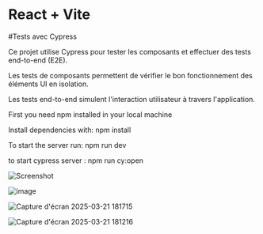 # React + Vite
#Tests avec Cypress

Ce projet utilise Cypress pour tester les composants et effectuer des tests end-to-end (E2E).

Les tests de composants permettent de vérifier le bon fonctionnement des éléments UI en isolation.

Les tests end-to-end simulent l'interaction utilisateur à travers l'application.

First you need npm installed in your local machine

Install dependencies with: npm install

To start the server run: npm run dev

to start cypress server : npm run cy:open


![Screenshot](https://github.com/user-attachments/assets/b3c4111c-6715-4a7a-8900-b63c5566822e)



![image](https://github.com/user-attachments/assets/cde95fa1-0555-41e5-bfc2-fe510671eaa3)

![Capture d'écran 2025-03-21 181715](https://github.com/user-attachments/assets/1312cf19-f5f2-4b1b-b64e-e07629d154cf)


![Capture d'écran 2025-03-21 181216](https://github.com/user-attachments/assets/3a503b4d-3545-43f9-8598-71ff011624b4)





